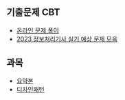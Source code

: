 ## 기출문제 CBT
- [온라인 문제 풀이](https://newbt.kr/%EC%8B%9C%ED%97%98/%EC%A0%95%EB%B3%B4%EC%B2%98%EB%A6%AC%EA%B8%B0%EC%82%AC%20%EC%8B%A4%EA%B8%B0)
- [2023 정보처리기사 실기 예상 문제 모음](https://complainrevolutionist.tistory.com/83)

## 과목
- [요약본](https://github.com/conf312/concept-description/blob/master/certificate/%EC%A0%95%EB%B3%B4%EC%B2%98%EB%A6%AC%EA%B8%B0%EC%82%AC/%EC%8B%A4%EA%B8%B0/%EC%9A%94%EC%95%BD%EB%B3%B8.md)
- [디자인패턴](https://github.com/conf312/concept-description/blob/master/certificate/%EC%A0%95%EB%B3%B4%EC%B2%98%EB%A6%AC%EA%B8%B0%EC%82%AC/%EC%8B%A4%EA%B8%B0/%EB%94%94%EC%9E%90%EC%9D%B8%20%ED%8C%A8%ED%84%B4.md)
